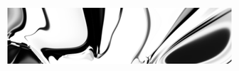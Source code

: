 [![neuralart][thumbnail]][link]

[thumbnail]: https://github.com/dstein64/dstein64/blob/neuralart_202101162223/neuralart-thumbnail.jpg?raw=true
[link]: https://github.com/dstein64/dstein64/blob/neuralart_202101162223/neuralart.png?raw=true
